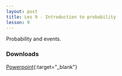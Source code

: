 ```yaml
---
layout: post
title: Les 9 - Introduction to probability
lesson: 9
---
```


Probability and events.

### Downloads
[Powerpoint](https://drive.google.com/file/d/1RRhI9jkET7297aziWh97wIpfmzwnZHLT/view?usp=sharing){:target="_blank"}